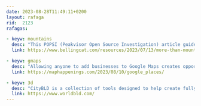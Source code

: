 ```yaml
---
date: 2023-08-28T11:49:11+0200
layout: rafaga
rid:  2123
rafagas:

- keyw: mountains
  desc: "This POPSI (Peakvisor Open Source Investigation) article guides how to utilize the app for geolocating audiovisual materials"
  link: https://www.bellingcat.com/resources/2023/07/13/more-than-mountaineering-using-peakvisor-for-geolocation/

- keyw: gmaps
  desc: "Allowing anyone to add businesses to Google Maps creates opportunities for various scams, ultimately reducing the platform's trustworthiness"
  link: https://maphappenings.com/2023/08/10/google_places/

- keyw: 3d
  desc: "CityBLD is a collection of tools designed to help create fully realized cities of any type within Unreal Engine 5 for game development or to create digital twins"
  link: https://www.worldbld.com/
---
```


